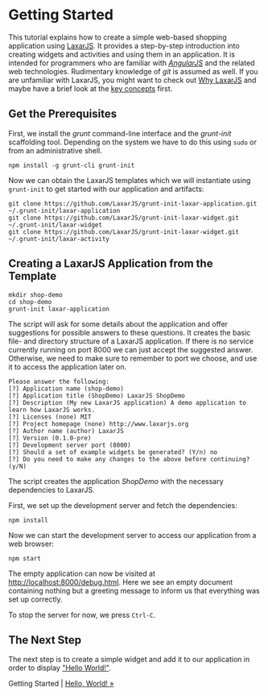 # Getting Started

This tutorial explains how to create a simple web-based shopping application using [LaxarJS](http://laxarjs.org).
It provides a step-by-step introduction into creating widgets and activities and using them in an application.
It is intended for programmers who are familiar with [*AngularJS*](https://angularjs.org/) and the related web technologies.
Rudimentary knowledge of *git* is assumed as well.
If you are unfamiliar with LaxarJS, you might want to check out [Why LaxarJS](https://github.com/LaxarJS/laxar/blob/master/docs/why_laxar.md) and maybe have a brief look at the [key concepts](https://github.com/LaxarJS/laxar/blob/master/docs/concepts.md) first.


## Get the Prerequisites

First, we install the *grunt* command-line interface and the *grunt-init* scaffolding tool.
Depending on the system we have to do this using `sudo` or from an administrative shell.

```shell
npm install -g grunt-cli grunt-init
```

Now we can obtain the LaxarJS templates which we will instantiate using `grunt-init` to get started with our application and artifacts:

```shell
git clone https://github.com/LaxarJS/grunt-init-laxar-application.git ~/.grunt-init/laxar-application
git clone https://github.com/LaxarJS/grunt-init-laxar-widget.git ~/.grunt-init/laxar-widget
git clone https://github.com/LaxarJS/grunt-init-laxar-widget.git ~/.grunt-init/laxar-activity
```


## Creating a LaxarJS Application from the Template

```shell
mkdir shop-demo
cd shop-demo
grunt-init laxar-application
```

The script will ask for some details about the application and offer suggestions for possible answers to these questions.
It creates the basic file- and directory structure of a LaxarJS application.
If there is no service currently running on port 8000 we can just accept the suggested answer.
Otherwise, we need to make sure to remember to port we choose, and use it to access the application later on.

```
Please answer the following:
[?] Application name (shop-demo)
[?] Application title (ShopDemo) LaxarJS ShopDemo
[?] Description (My new LaxarJS application) A demo application to learn how LaxarJS works.
[?] Licenses (none) MIT
[?] Project homepage (none) http://www.laxarjs.org
[?] Author name (author) LaxarJS
[?] Version (0.1.0-pre)
[?] Development server port (8000)
[?] Should a set of example widgets be generated? (Y/n) no
[?] Do you need to make any changes to the above before continuing? (y/N)
```

The script creates the application _ShopDemo_ with the necessary dependencies to LaxarJS.

First, we set up the development server and fetch the dependencies:
```shell
npm install
```

Now we can start the development server to access our application from a web browser:
```shell
npm start
```

The empty application can now be visited at [http://localhost:8000/debug.html](http://localhost:8000/debug.html).
Here we see an empty document containing nothing but a greeting message to inform us that everything was set up correctly.

To stop the server for now, we press `Ctrl-C`.


## The Next Step

The next step is to create a simple widget and add it to our application in order to display ["Hello World!"](02_hello_world.md).

Getting Started | [Hello, World! »](02_hello_world.md)

